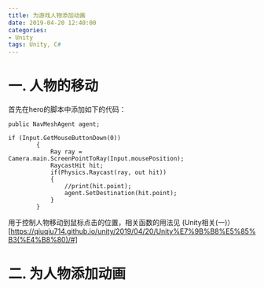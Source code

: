 ```yaml
---
title: 为游戏人物添加动画
date: 2019-04-20 12:40:00
categories:
- Unity
tags: Unity, C#
---
```


# 一. 人物的移动
首先在hero的脚本中添加如下的代码：
```
public NavMeshAgent agent;
```
```
if (Input.GetMouseButtonDown(0))
        {
            Ray ray = Camera.main.ScreenPointToRay(Input.mousePosition);
            RaycastHit hit;
            if(Physics.Raycast(ray, out hit))
            {
                //print(hit.point);
                agent.SetDestination(hit.point);
            }
        }
```
用于控制人物移动到鼠标点击的位置，相关函数的用法见 (Unity相关(一)）[https://qiuqiu714.github.io/unity/2019/04/20/Unity%E7%9B%B8%E5%85%B3(%E4%B8%80)/#]

# 二. 为人物添加动画
